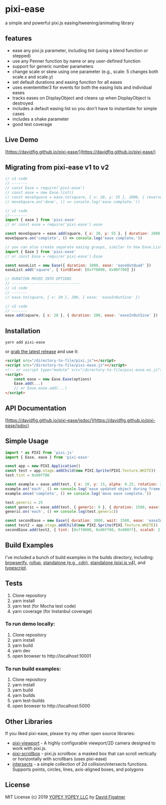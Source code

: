 # pixi-ease
a simple and powerful pixi.js easing/tweening/animating library

## features
* ease any pixi.js parameter, including tint (using a blend function or stepped)
* use any Penner function by name or any user-defined function
* support for generic number parameters
* change scale or skew using one parameter (e.g., scale: 5 changes both scale.x and scale.y)
* set default durations and easing function for all eases
* uses eventemitter3 for events for both the easing lists and individual eases
* tracks eases on DisplayObject and cleans up when DisplayObject is destroyed
* includes a default easing list so you don't have to instantiate for simple cases
* includes a shake parameter
* good test coverage

## Live Demo
[https://davidfig.github.io/pixi-ease/](https://davidfig.github.io/pixi-ease/)

## Migrating from pixi-ease v1 to v2

```js
// v1 code
// -------
// const Ease = require('pixi-ease')
// const ease = new Ease.list()
// const moveSquare = ease.to(square, { x: 20, y: 55 }, 2000, { reverse: true })
// moveSquare.on('done', () => console.log('ease complete.'))

// v2 code
//--------
import { ease } from 'pixi-ease'
// or const ease = require('pixi-ease').ease

const moveSquare = ease.add(square, { x: 20, y: 55 }, { duration: 2000, reverse: true })
moveSquare.on('complete', () => console.log('ease complete.'))

// you can also create separate easing groups, similar to how Ease.List worked, and include default settings
import { Ease } from 'pixi-ease'
// or const Ease = require('pixi-ease').Ease

const easeList = new Ease({ duration: 1000, ease: 'easeOutQuad' })
easeList.add('square', { tintBlend: [0xff0000, 0x00ff00] })

// DURATION MOVED INTO OPTIONS
// -------------------------------
// v1 code
// -------
// ease.to(square, { x: 20 }, 200, { ease: 'easeInOutSine' })

// v2 code
// -------
ease.add(square, { x: 20 }, { duration: 200, ease: 'easeInOutSine' })
```

## Installation

    yarn add pixi-ease

or [grab the latest release](https://github.com/davidfig/pixi-ease/releases/) and use it:

```html
<script src="/directory-to-file/pixi.js"></script>
<script src="/directory-to-file/pixi-ease.js"></script>
<!-- or <script type="module" src="/directory-to-file/pixi-ease.es.js"></script> -->
<script>
    const ease = new Ease.Ease(options)
    Ease.add(...)
    // or Ease.ease.add(...)
</script> 
```

## API Documentation
[https://davidfig.github.io/pixi-ease/jsdoc/](https://davidfig.github.io/pixi-ease/jsdoc)

## Simple Usage
```js
import * as PIXI from 'pixi.js'
import { Ease, ease } from 'pixi-ease'

const app = new PIXI.Application()
const test = app.stage.addChild(new PIXI.Sprite(PIXI.Texture.WHITE))
test.tint = 0x00ff00

const example = ease.add(test, { x: 20, y: 15, alpha: 0.25, rotation: 20, scale: 5, skewX: 0.25, blend: 0xff0000 } }, { reverse: true, duration: 2500, ease: 'easeInOutQuad' })
example.on('each', () => console.log('ease updated object during frame using PIXI.Ticker.'))
example.once('complete', () => console.log('move ease complete.'))

test.generic = 25
const generic = ease.add(test, { generic: 0 }, { duration: 1500, ease: 'easeOutQuad' })
generic.on('each', () => console.log(test.generic))

const secondEase = new Ease({ duration: 3000, wait: 1500, ease: 'easeInBack', repeat: 3 })
const test2 = app.stage.addChild(new PIXI.Sprite(PIXI.Texture.WHITE))
secondEase.add(test2, { tint: [0xff0000, 0x00ff00, 0x000ff], scaleX: 2 })
```

## Build Examples
I've included a bunch of build examples in the builds directory, including: [browserify](https://github.com/davidfig/pixi-ease/tree/master/builds/browserify), [rollup](https://github.com/davidfig/pixi-ease/tree/master/builds/rollup), [standalone (e.g., cdn)](https://github.com/davidfig/pixi-ease/tree/master/builds/standalone), [standalone (pixi.js v4)](https://github.com/davidfig/pixi-ease/tree/master/builds/standalone-v4), and [typescript](https://github.com/davidfig/pixi-ease/tree/master/builds/typescript).
  
## Tests

1. Clone repository
2. yarn install
3. yarn test (for Mocha test code)
4. yarn coverage (for Instanbul coverage)

### To run demo locally:
1. Clone repository
2. yarn install
3. yarn build 
4. yarn dev
5. open browser to http://localhost:10001

### To run build examples:
1. Clone repository
2. yarn install
3. yarn build
4. yarn builds
5. yarn test-builds
6. open browser to http://localhost:5000

## Other Libraries
If you liked pixi-ease, please try my other open source libraries:
* [pixi-viewport](https://github.com/davidfig/pixi-viewport) - A highly configurable viewport/2D camera designed to work with pixi.js.
* [pixi-scrollbox](https://github.com/davidfig/pixi-scrollbox) - pixi.js scrollbox: a masked box that can scroll vertically or horizontally with scrollbars (uses pixi-ease)
* [intersects](https://github.com/davidfig/intersects) - a simple collection of 2d collision/intersects functions. Supports points, circles, lines, axis-aligned boxes, and polygons 

## License
MIT License (c) 2019 [YOPEY YOPEY LLC](https://yopeyopey.com/) by [David Figatner](https://twitter.com/yopey_yopey/)